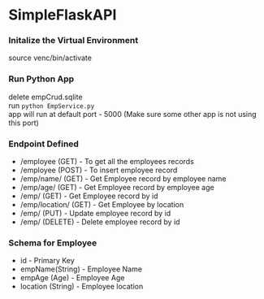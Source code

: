 # SimpleFlaskAPI

### Initalize the Virtual Environment
source venc/bin/activate

### Run Python App 
delete empCrud.sqlite <br>
run `python EmpService.py`<br>
app will run at default port - 5000 (Make sure some other app is not using this port)

### Endpoint Defined

- /employee (GET)  - To get all the employees records
- /employee (POST) - To insert employee record
- /emp/name/<empName> (GET) - Get Employee record by employee name
- /emp/age/<empAge> (GET) - Get Employee record by employee age
- /emp/<id> (GET) - Get Employee record by id
- /emp/location/<location> (GET) - Get Employee by location
- /emp/<id> (PUT) - Update employee record by id
- /emp/<id> (DELETE) - Delete employee record by id
  
### Schema for Employee
 - id - Primary Key
 - empName(String) - Employee Name
 - empAge (Age) - Employee Age
 - location (String) - Employee location
 
